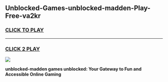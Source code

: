 
## Unblocked-Games-unblocked-madden-Play-Free-va2kr
<h3>
<a href="https://premium76.site?title=unblocked-madden&ref=20M">CLICK TO PLAY</a></h3>
<hr>

<h3>
<a href="https://premium76.site?title=unblocked-madden&ref=20M">CLICK 2 PLAY</a>
  
</h3>

<a href="https://premium76.site?title=unblocked-madden&ref=19M"><img src="https://clearcache.store/games.png"></a>


**unblocked-madden games unblocked: Your Gateway to Fun and Accessible Online Gaming**
